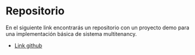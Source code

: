 # Repositorio

En el siguiente link encontrarás un repositorio con un proyecto demo para una implementación básica de sistema multitenancy. 

- [Link github](https://github.com/lgramirezs/multiempresa)
